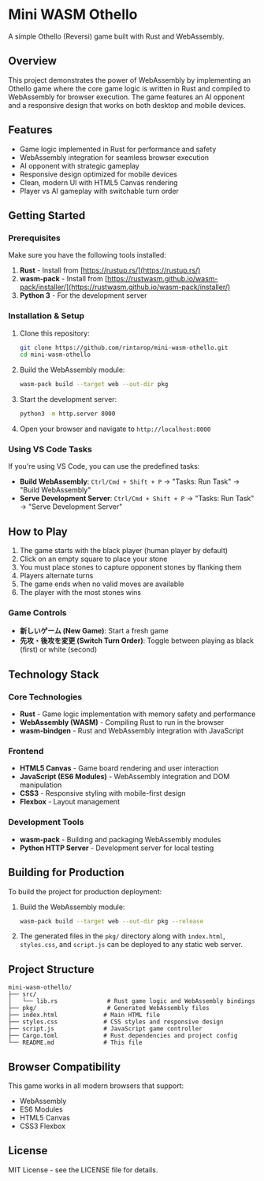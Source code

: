 # Mini WASM Othello

A simple Othello (Reversi) game built with Rust and WebAssembly.

## Overview

This project demonstrates the power of WebAssembly by implementing an Othello game where the core game logic is written in Rust and compiled to WebAssembly for browser execution. The game features an AI opponent and a responsive design that works on both desktop and mobile devices.

## Features

- Game logic implemented in Rust for performance and safety
- WebAssembly integration for seamless browser execution
- AI opponent with strategic gameplay
- Responsive design optimized for mobile devices
- Clean, modern UI with HTML5 Canvas rendering
- Player vs AI gameplay with switchable turn order

## Getting Started

### Prerequisites

Make sure you have the following tools installed:

1. **Rust** - Install from [https://rustup.rs/](https://rustup.rs/)
2. **wasm-pack** - Install from [https://rustwasm.github.io/wasm-pack/installer/](https://rustwasm.github.io/wasm-pack/installer/)
3. **Python 3** - For the development server

### Installation & Setup

1. Clone this repository:
   ```bash
   git clone https://github.com/rintarop/mini-wasm-othello.git
   cd mini-wasm-othello
   ```

2. Build the WebAssembly module:
   ```bash
   wasm-pack build --target web --out-dir pkg
   ```

3. Start the development server:
   ```bash
   python3 -m http.server 8000
   ```

4. Open your browser and navigate to `http://localhost:8000`

### Using VS Code Tasks

If you're using VS Code, you can use the predefined tasks:

- **Build WebAssembly**: `Ctrl/Cmd + Shift + P` → "Tasks: Run Task" → "Build WebAssembly"
- **Serve Development Server**: `Ctrl/Cmd + Shift + P` → "Tasks: Run Task" → "Serve Development Server"

## How to Play

1. The game starts with the black player (human player by default)
2. Click on an empty square to place your stone
3. You must place stones to capture opponent stones by flanking them
4. Players alternate turns
5. The game ends when no valid moves are available
6. The player with the most stones wins

### Game Controls

- **新しいゲーム (New Game)**: Start a fresh game
- **先攻・後攻を変更 (Switch Turn Order)**: Toggle between playing as black (first) or white (second)

## Technology Stack

### Core Technologies
- **Rust** - Game logic implementation with memory safety and performance
- **WebAssembly (WASM)** - Compiling Rust to run in the browser
- **wasm-bindgen** - Rust and WebAssembly integration with JavaScript

### Frontend
- **HTML5 Canvas** - Game board rendering and user interaction
- **JavaScript (ES6 Modules)** - WebAssembly integration and DOM manipulation
- **CSS3** - Responsive styling with mobile-first design
- **Flexbox** - Layout management

### Development Tools
- **wasm-pack** - Building and packaging WebAssembly modules
- **Python HTTP Server** - Development server for local testing

## Building for Production

To build the project for production deployment:

1. Build the WebAssembly module:
   ```bash
   wasm-pack build --target web --out-dir pkg --release
   ```

2. The generated files in the `pkg/` directory along with `index.html`, `styles.css`, and `script.js` can be deployed to any static web server.

## Project Structure

```
mini-wasm-othello/
├── src/
│   └── lib.rs              # Rust game logic and WebAssembly bindings
├── pkg/                    # Generated WebAssembly files
├── index.html             # Main HTML file
├── styles.css             # CSS styles and responsive design
├── script.js              # JavaScript game controller
├── Cargo.toml             # Rust dependencies and project config
└── README.md              # This file
```

## Browser Compatibility

This game works in all modern browsers that support:
- WebAssembly
- ES6 Modules
- HTML5 Canvas
- CSS3 Flexbox

## License

MIT License - see the LICENSE file for details.
